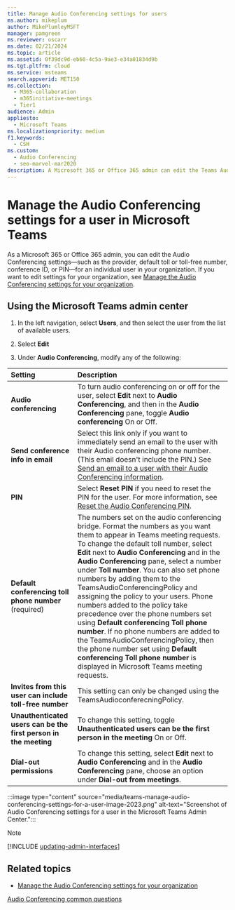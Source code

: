 ```yaml
---
title: Manage Audio Conferencing settings for users
ms.author: mikeplum
author: MikePlumleyMSFT
manager: pamgreen
ms.reviewer: oscarr
ms.date: 02/21/2024
ms.topic: article
ms.assetid: 0f39dc9d-eb60-4c5a-9ae3-e34a01834d9b
ms.tgt.pltfrm: cloud
ms.service: msteams
search.appverid: MET150
ms.collection: 
  - M365-collaboration
  - m365initiative-meetings
  - Tier1
audience: Admin
appliesto: 
  - Microsoft Teams
ms.localizationpriority: medium
f1.keywords: 
  - CSH
ms.custom: 
  - Audio Conferencing
  - seo-marvel-mar2020
description: A Microsoft 365 or Office 365 admin can edit the Teams Audio Conferencing settings, including provider, default toll or toll-free number, conference ID, or PIN for a user.
---
```


# Manage the Audio Conferencing settings for a user in Microsoft Teams

As a Microsoft 365 or Office 365 admin, you can edit the Audio Conferencing settings—such as the provider, default toll or toll-free number, conference ID, or PIN—for an individual user in your organization. If you want to edit settings for your organization, see [Manage the Audio Conferencing settings for your organization](manage-the-audio-conferencing-settings-for-my-organization-in-teams.md).

## Using the Microsoft Teams admin center

1. In the left navigation, select **Users**, and then select the user from the list of available users.

2. Select **Edit**

3. Under **Audio Conferencing**, modify any of the following:

|**Setting**|**Description**|
|:-----|:-----|
|**Audio conferencing**|To turn audio conferencing on or off for the user, select **Edit** next to **Audio Conferencing**, and then in the **Audio Conferencing** pane, toggle **Audio conferencing** On or Off.|
|**Send conference info in email**  |Select this link only if you want to immediately send an email to the user with their Audio conferencing phone number. (This email doesn't include the PIN.) See [Send an email to a user with their Audio Conferencing information](send-an-email-to-a-user-with-their-dial-in-information-in-teams.md).  |
|**PIN** |Select **Reset PIN** if you need to reset the PIN for the user. For more information, see [Reset the Audio Conferencing PIN](reset-the-audio-conferencing-pin-in-teams.md). |
|**Default conferencing toll phone number** (required) |The numbers set on the audio conferencing bridge. Format the numbers as you want them to appear in Teams meeting requests. To change the default toll number, select **Edit** next to **Audio Conferencing** and in the **Audio Conferencing** pane, select a number under **Toll number**. You can also set phone numbers by adding them to the TeamsAudioConferencingPolicy and assigning the policy to your users. Phone numbers added to the policy take precedence over the phone numbers set using **Default conferencing Toll phone number**. If no phone numbers are added to the TeamsAudioConferencingPolicy, then the phone number set using **Default conferencing Toll phone number** is displayed in Microsoft Teams meeting requests. |
|**Invites from this user can include toll-free number**|This setting can only be changed using the TeamsAudioconferecningPolicy. |
|**Unauthenticated users can be the first person in the meeting**|To change this setting, toggle **Unauthenticated users can be the first person in the meeting** On or Off.
|**Dial-out permissions**|To change this setting, select **Edit** next to **Audio Conferencing** and in the **Audio Conferencing** pane, choose an option under **Dial-out from meetings**.|

:::image type="content" source="media/teams-manage-audio-conferencing-settings-for-a-user-image-2023.png" alt-text="Screenshot of Audio Conferencing settings for a user in the Microsoft Teams Admin Center.":::

> [!NOTE]
> [!INCLUDE [updating-admin-interfaces](includes/updating-admin-interfaces.md)]

## Related topics

- [Manage the Audio Conferencing settings for your organization](manage-the-audio-conferencing-settings-for-my-organization-in-teams.md)

[Audio Conferencing common questions](audio-conferencing-common-questions.md)
